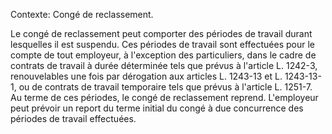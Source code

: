 Contexte: Congé de reclassement.

Le congé de reclassement peut comporter des périodes de travail durant lesquelles il est suspendu. Ces périodes de travail sont effectuées pour le compte de tout employeur, à l'exception des particuliers, dans le cadre de contrats de travail à durée déterminée tels que prévus à l'article L. 1242-3, renouvelables une fois par dérogation aux articles L. 1243-13 et L. 1243-13-1, ou de contrats de travail temporaire tels que prévus à l'article L. 1251-7. Au terme de ces périodes, le congé de reclassement reprend. L'employeur peut prévoir un report du terme initial du congé à due concurrence des périodes de travail effectuées.